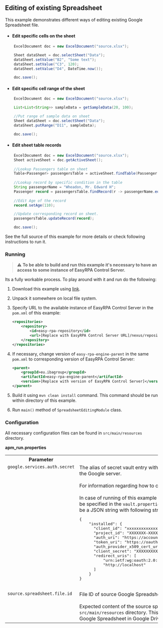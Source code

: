 ## Editing of existing Spreadsheet

This example demonstrates different ways of editing existing Google Spreadsheet file.  

* #### Edit specific cells on the sheet     
```Java
    ExcelDocument doc = new ExcelDocument("source.xlsx");

    Sheet dataSheet = doc.selectSheet("Data");
    dataSheet.setValue("B2", "Some text");
    dataSheet.setValue("C3", 120);
    dataSheet.setValue("D4", DateTime.now());

    doc.save();
```

* #### Edit specific cell range of the sheet     
```Java
    ExcelDocument doc = new ExcelDocument("source.xlsx");

    List<List<String>> sampleData = getSampleData(20, 100);

    //Put range of sample data on sheet
    Sheet dataSheet = doc.selectSheet("Data");
    dataSheet.putRange("D11", sampleData);

    doc.save();
```

* #### Edit sheet table records     
```Java
    ExcelDocument doc = new ExcelDocument("source.xlsx");
    Sheet activeSheet = doc.getActiveSheet();
    
    //Lookup Passengers table on sheet
    Table<Passenger> passengersTable = activeSheet.findTable(Passenger.class, "Passenger Id", "Name");
 
    //Lookup record by specific condition in the table
    String passengerName = "Wheadon, Mr. Edward H";
    Passenger record = passengersTable.findRecord(r -> passengerName.equals(r.getName()));
    
    //Edit Age of the record
    record.setAge(110);

    //Update corresponding record on sheet.
    passengersTable.updateRecord(record);

    doc.save();
```

See the full source of this example for more details or check following instructions to run it.

### Running

>:warning: **To be able to build and run this example it's necessary to have an access
>to some instance of EasyRPA Control Server.**   

Its a fully workable process. To play around with it and run do the following:
1. Download this example using [link][down_git_link].  
2. Unpack it somewhere on local file system.
3. Specify URL to the available instance of EasyRPA Control Server in the `pom.xml` of this example:
    ```xml
    <repositories>
        <repository>
            <id>easy-rpa-repository</id>
            <url>[Replace with EasyRPA Control Server URL]/nexus/repository/easyrpa/</url>
        </repository>
    </repositories>
    ```
4. If necessary, change version of `easy-rpa-engine-parent` in the same `pom.xml` to corresponding version of 
EasyRPA Control Server:
    ```xml
    <parent>
        <groupId>eu.ibagroup</groupId>
        <artifactId>easy-rpa-engine-parent</artifactId>
        <version>[Replace with version of EasyRPA Control Server]</version>
    </parent>
    ```
 
5. Build it using `mvn clean install` command. This command should be run within directory of this example.
6. Run `main()` method of `SpreadsheetEditingModule` class.

[down_git_link]: https://downgit.github.io/#/home?url=https://github.com/easyrpa/openframework/tree/main/examples/google/sheets/spreadsheet-editing

### Configuration

All necessary configuration files can be found in `src/main/resources` directory.

**apm_run.properties**

<table>
    <tr><th>Parameter</th><th>Value</th></tr>
    <tr><td valign="top"><code>google.services.auth.secret</code></td><td>
        The alias of secret vault entry with OAuth 2.0 Client JSON necessary for authentication on the Google 
        server.<br>
        <br>
        For information regarding how to configure OAuth 2.0 Client see 
        <a href="https://developers.google.com/workspace/guides/create-credentials#oauth-client-id">OAuth client ID credentials</a><br>
        <br>         
        In case of running of this example without EasyRPA Control Server, secret vault entries can be specified in the 
        <code>vault.properties</code> file. The value of secret vault entry in this case should be a JSON string with 
        following structure encoded with Base64:<br>
        <pre>
{
    "installed": {
      "client_id": "xxxxxxxxxxxxxxxxxxxxxxxxxxxxxxxxxxxxxxx.apps.googleusercontent.com",
      "project_id": "XXXXXXX-XXXXXX",
      "auth_uri": "https://accounts.google.com/o/oauth2/auth",
      "token_uri": "https://oauth2.googleapis.com/token",
      "auth_provider_x509_cert_url": "https://www.googleapis.com/oauth2/v1/certs",
      "client_secret": "XXXXXXXXXXXXXXXXXXXXXXXXXXXXXXXXXXXX",
      "redirect_uris": [
          "urn:ietf:wg:oauth:2.0:oob",
          "http://localhost"
      ]
    }
}
         </pre>    
    </td></tr>      
    <tr><td valign="top"><code>source.spreadsheet.file.id</code></td><td>
         File ID of source Google Spreadsheet file that has to be edited.<br>
         <br>
         Expected content of the source spreadsheet can be found in <code>'source.xlsx'</code> file located at 
         <code>src/main/resources</code> directory. This file can be used for creation of necessary source Google 
         Spreadsheet in Google Drive.   
    </td></tr>
</table>